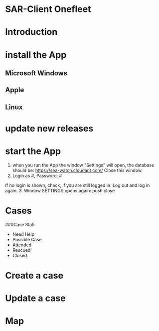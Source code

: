 SAR-Client Onefleet
===================

# Introduction

# install the App

## Microsoft Windows
## Apple
## Linux

# update new releases

# start the App
1. when you run the App the window "Settings" will open, the database should be: https://sea-watch.cloudant.com/
Close this window.
2. Login as #, Password: #

If no login is shown, check, if you are still logged in. Log out and log in again.
3. Window SETTINGS opens again: push close

# Cases


###Case Stati
  - Need Help
  - Possible Case
  - Attended
  - Rescued
  - Closed

# Create a case
# Update a case

# Map
